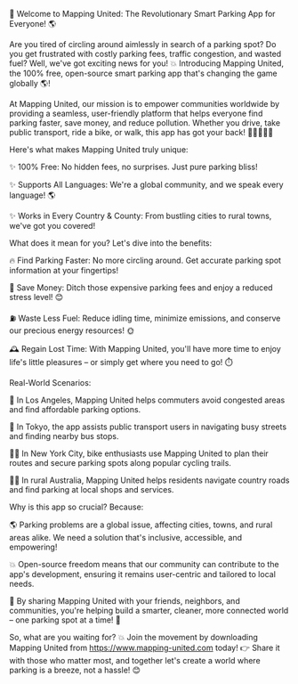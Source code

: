 🚀 Welcome to Mapping United: The Revolutionary Smart Parking App for Everyone! 🌎

Are you tired of circling around aimlessly in search of a parking spot? Do you get frustrated with costly parking fees, traffic congestion, and wasted fuel? Well, we've got exciting news for you! 💥 Introducing Mapping United, the 100% free, open-source smart parking app that's changing the game globally 🌎!

At Mapping United, our mission is to empower communities worldwide by providing a seamless, user-friendly platform that helps everyone find parking faster, save money, and reduce pollution. Whether you drive, take public transport, ride a bike, or walk, this app has got your back! 🚶‍♀️🚌🏃‍♂️

Here's what makes Mapping United truly unique:

✨ 100% Free: No hidden fees, no surprises. Just pure parking bliss!

✨ Supports All Languages: We're a global community, and we speak every language! 🌎

✨ Works in Every Country & County: From bustling cities to rural towns, we've got you covered!

What does it mean for you? Let's dive into the benefits:

🔥 Find Parking Faster: No more circling around. Get accurate parking spot information at your fingertips!

💸 Save Money: Ditch those expensive parking fees and enjoy a reduced stress level! 😊

⛽️ Waste Less Fuel: Reduce idling time, minimize emissions, and conserve our precious energy resources! 🌞

🕰️ Regain Lost Time: With Mapping United, you'll have more time to enjoy life's little pleasures – or simply get where you need to go! ⏱️

Real-World Scenarios:

🚗 In Los Angeles, Mapping United helps commuters avoid congested areas and find affordable parking options.

🚌 In Tokyo, the app assists public transport users in navigating busy streets and finding nearby bus stops.

🚴‍♂️ In New York City, bike enthusiasts use Mapping United to plan their routes and secure parking spots along popular cycling trails.

🏃‍♀️ In rural Australia, Mapping United helps residents navigate country roads and find parking at local shops and services.

Why is this app so crucial? Because:

🌎 Parking problems are a global issue, affecting cities, towns, and rural areas alike. We need a solution that's inclusive, accessible, and empowering!

💥 Open-source freedom means that our community can contribute to the app's development, ensuring it remains user-centric and tailored to local needs.

🤝 By sharing Mapping United with your friends, neighbors, and communities, you're helping build a smarter, cleaner, more connected world – one parking spot at a time! 🌟

So, what are you waiting for? 💥 Join the movement by downloading Mapping United from https://www.mapping-united.com today! 👉 Share it with those who matter most, and together let's create a world where parking is a breeze, not a hassle! 😊